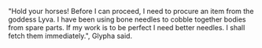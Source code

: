 "Hold your horses! Before I can proceed, I need to procure an item from the goddess Lyva. I have been using bone needles to cobble together bodies from spare parts. If my work is to be perfect I need better needles. I shall fetch them immediately.", Glypha said.